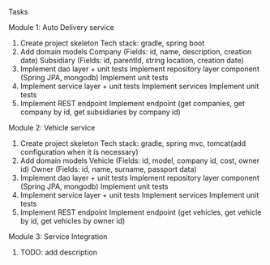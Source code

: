 Tasks

Module 1: Auto Delivery service
1. Create project skeleton
    Tech stack: gradle, spring boot
2. Add domain models
    Company (Fields: id, name, description, creation date)
    Subsidiary (Fields: id, parentId, string location, creation date)
3. Implement dao layer + unit tests
    Implement repository layer component (Spring JPA, mongodb)
    Implement unit tests
4. Implement service layer + unit tests
    Implement services
    Implement unit tests
5. Implement REST endpoint
    Implement endpoint (get companies, get company by id, get subsidiaries by company id)

Module 2: Vehicle service
1. Create project skeleton
    Tech stack: gradle, spring mvc, tomcat(add configuration when it is necessary)
2. Add domain models
    Vehicle (Fields: id, model, company id, cost, owner id)
    Owner (Fields: id, name, surname, passport data)
3. Implement dao layer + unit tests
    Implement repository layer component (Spring JPA, mongodb)
    Implement unit tests
4. Implement service layer + unit tests
    Implement services
    Implement unit tests
5. Implement REST endpoint
    Implement endpoint (get vehicles, get vehicle by id, get vehicles by owner id)

Module 3: Service Integration
1. TODO: add description
